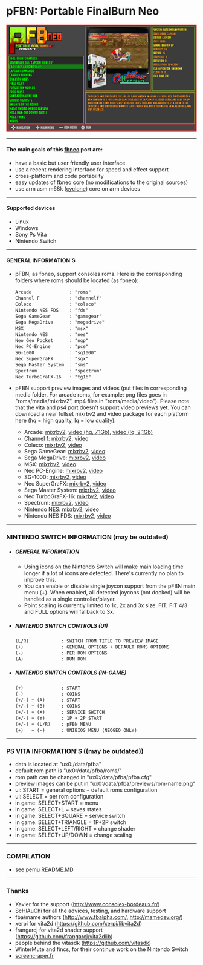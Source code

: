 pFBN: Portable FinalBurn Neo
===============================

![](https://github.com/Cpasjuste/pemu/raw/master/pfba/data/screenshot.png)

-----

#### The main goals of this [fbneo](https://github.com/finalburnneo/FBNeo) port are:

- have a basic but user friendly user interface
- use a recent rendering interface for speed and effect support
- cross-platform and code portability
- easy updates of fbneo core (no modifications to the original sources)
- use arm asm m68k ([cyclone](https://github.com/notaz/cyclone68000)) core on arm devices

-----

#### Supported devices

- Linux
- Windows
- Sony Ps Vita
- Nintendo Switch

-----

#### GENERAL INFORMATION'S

- pFBN, as fbneo, support consoles roms. Here is the corresponding folders where roms should be located (as fbneo):
    ```
    Arcade              : "roms"
    Channel F           : "channelf"
    Coleco              : "coleco"
    Nintendo NES FDS    : "fds"
    Sega GameGear       : "gamegear"
    Sega MegaDrive      : "megadrive"
    MSX                 : "msx"
    Nintendo NES        : "nes"
    Neo Geo Pocket      : "ngp"
    Nec PC-Engine       : "pce"
    SG-1000             : "sg1000"
    Nec SuperGraFX      : "sgx"
    Sega Master System  : "sms"
    Spectrum            : "spectrum"
    Nec TurboGraFX-16   : "tg16"
    ```
  
- pFBN support preview images and videos (put files in corresponding media folder. For arcade roms, for example: png files goes in "roms/media/mixrbv2", mp4 files in "roms/media/video"). Please note that the vita and ps4 port doesn't support video previews yet.
You can download a near fullset mixrbv2 and video package for each platform here (hq = high quality, lq = low quality):
    - Arcade: [mixrbv2](http://files.mydedibox.fr/files/dev/pemu/pfbneo/arcade_mixrbv2.zip), [video (hq, 7,1Gb)](http://files.mydedibox.fr/files/dev/pemu/pfbneo/arcade_video_hq.zip), [video (lq, 2,1Gb)](http://files.mydedibox.fr/files/dev/pemu/pfbneo/arcade_video_lq.zip)
    - Channel f: [mixrbv2](http://files.mydedibox.fr/files/dev/pemu/pfbneo/channelf_mixrbv2.zip), [video](http://files.mydedibox.fr/files/dev/pemu/pfbneo/channelf_video.zip)
    - Coleco: [mixrbv2](http://files.mydedibox.fr/files/dev/pemu/pfbneo/coleco_mixrbv2.zip), [video](http://files.mydedibox.fr/files/dev/pemu/pfbneo/coleco_video.zip)
    - Sega GameGear: [mixrbv2](http://files.mydedibox.fr/files/dev/pemu/pfbneo/gamegear_mixrbv2.zip), [video](http://files.mydedibox.fr/files/dev/pemu/pfbneo/gamegear_video.zip)
    - Sega MegaDrive: [mixrbv2](http://files.mydedibox.fr/files/dev/pemu/pfbneo/megadriv_mixrbv2.zip), [video](http://files.mydedibox.fr/files/dev/pemu/pfbneo/megadriv_video.zip)
    - MSX: [mixrbv2](http://files.mydedibox.fr/files/dev/pemu/pfbneo/msx_mixrbv2.zip), [video](http://files.mydedibox.fr/files/dev/pemu/pfbneo/msx_video.zip)
    - Nec PC-Engine: [mixrbv2](http://files.mydedibox.fr/files/dev/pemu/pfbneo/pce_mixrbv2.zip), [video](http://files.mydedibox.fr/files/dev/pemu/pfbneo/pce_video.zip)
    - SG-1000: [mixrbv2](http://files.mydedibox.fr/files/dev/pemu/pfbneo/sg1000_mixrbv2.zip), [video](http://files.mydedibox.fr/files/dev/pemu/pfbneo/sg1000_video.zip)
    - Nec SuperGraFX: [mixrbv2](http://files.mydedibox.fr/files/dev/pemu/pfbneo/sgx_mixrbv2.zip), [video](http://files.mydedibox.fr/files/dev/pemu/pfbneo/sgx_video.zip)
    - Sega Master System: [mixrbv2](http://files.mydedibox.fr/files/dev/pemu/pfbneo/sms_mixrbv2.zip), [video](http://files.mydedibox.fr/files/dev/pemu/pfbneo/sms_video.zip)
    - Nec TurboGraFX-16: [mixrbv2](http://files.mydedibox.fr/files/dev/pemu/pfbneo/tg16_mixrbv2.zip), [video](http://files.mydedibox.fr/files/dev/pemu/pfbneo/tg16_video.zip)
    - Spectrum: [mixrbv2](http://files.mydedibox.fr/files/dev/pemu/pfbneo/zx3_mixrbv2.zip), [video](http://files.mydedibox.fr/files/dev/pemu/pfbneo/zx3_video.zip)
    - Nintendo NES: [mixrbv2](http://files.mydedibox.fr/files/dev/pemu/pfbneo/nes_mixrbv2.zip), [video](http://files.mydedibox.fr/files/dev/pemu/pfbneo/nes_video.zip)
    - Nintendo NES FDS: [mixrbv2](http://files.mydedibox.fr/files/dev/pemu/pfbneo/nes_fds_mixrbv2.zip), [video](http://files.mydedibox.fr/files/dev/pemu/pfbneo/nes_fds_video.zip)

-----

### NINTENDO SWITCH INFORMATION (may be outdated)

* ##### GENERAL INFORMATION
    * Using icons on the Nintendo Switch will make main loading time longer if a lot of icons are detected. There's currently no plan to improve this.
    * You can enable or disable single joycon support from the pFBN main menu (+). When enabled, all detected joycons (not docked) will be handled as a single controller/player.
    * Point scaling is currently limited to 1x, 2x and 3x size. FIT, FIT 4/3 and FULL options will fallback to 3x.

* ##### NINTENDO SWITCH CONTROLS (UI)
   ```
   (L/R)            : SWITCH FROM TITLE TO PREVIEW IMAGE
   (+)              : GENERAL OPTIONS + DEFAULT ROMS OPTIONS
   (-)              : PER ROM OPTIONS
   (A)              : RUN ROM
   ```

* ##### NINTENDO SWITCH CONTROLS (IN-GAME)
   ```
   (+)              : START
   (-)              : COINS
   (+/-) + (A)      : START
   (+/-) + (B)      : COINS
   (+/-) + (X)      : SERVICE SWITCH
   (+/-) + (Y)      : 1P + 2P START
   (+/-) + (L/R)    : pFBN MENU
   (+)   + (-)      : UNIBIOS MENU (NEOGEO ONLY)
   ```

-----

### PS VITA INFORMATION'S ((may be outdated))

- data is located at "ux0:/data/pfba"
- default rom path is "ux0:/data/pfba/roms/"
- rom path can be changed in "ux0:/data/pfba/pfba.cfg"
- preview images can be put in "ux0:/data/pfba/previews/rom-name.png"
- ui: START = general options + default roms configuration
- ui: SELECT = per rom configuration
- in game: SELECT+START = menu
- in game: SELECT+L = saves states
- in game: SELECT+SQUARE = service switch
- in game: SELECT+TRIANGLE = 1P+2P switch
- in game: SELECT+LEFT/RIGHT = change shader
- in game: SELECT+UP/DOWN = change scaling

----

### COMPILATION

- see pemu [README.MD](https://github.com/Cpasjuste/pemu)

-----

### Thanks
- Xavier for the support (http://www.consolex-bordeaux.fr/)
- ScHlAuChi for all the advices, testing, and hardware support
- fba/mame authors (http://www.fbalpha.com/, http://mamedev.org/)
- xerpi for vita2d (https://github.com/xerpi/libvita2d)
- frangarcj for vita2d shader support (https://github.com/frangarcj/vita2dlib)
- people behind the vitasdk (https://github.com/vitasdk)
- WinterMute and fincs, for their continue work on the Nintendo Switch
- [screencraper.fr](https://www.screenscraper.fr/)
